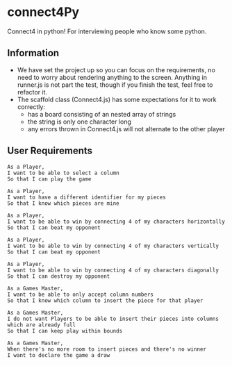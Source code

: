 # connect4Py
Connect4 in python! For interviewing people who know some python.

## Information

* We have set the project up so you can focus on the requirements, no need to worry about rendering anything to the screen.  Anything in runner.js is not part the test, though if you finish the test, feel free to refactor it.
* The scaffold class (Connect4.js) has some expectations for it to work correctly:
    * has a board consisting of an nested array of strings
    * the string is only one character long
    * any errors thrown in Connect4.js will not alternate to the other player
    
## User Requirements

```
As a Player,
I want to be able to select a column
So that I can play the game
```

```
As a Player,
I want to have a different identifier for my pieces
So that I know which pieces are mine
```

```
As a Player,
I want to be able to win by connecting 4 of my characters horizontally
So that I can beat my opponent
```

```
As a Player,
I want to be able to win by connecting 4 of my characters vertically
So that I can beat my opponent
```

```
As a Player,
I want to be able to win by connecting 4 of my characters diagonally
So that I can destroy my opponent
```

```
As a Games Master,
I want to be able to only accept column numbers
So that I know which column to insert the piece for that player
```

```
As a Games Master,
I do not want Players to be able to insert their pieces into columns which are already full
So that I can keep play within bounds
```

```
As a Games Master,
When there's no more room to insert pieces and there's no winner
I want to declare the game a draw
```

